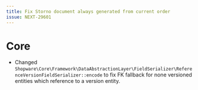 ```yaml
---
title: Fix Storno document always generated from current order
issue: NEXT-29601
---
```

# Core
* Changed `Shopware\Core\Framework\DataAbstractionLayer\FieldSerializer\ReferenceVersionFieldSerializer::encode` to fix FK fallback for none versioned entities which reference to a version entity.
